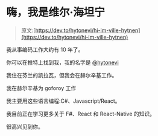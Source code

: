 # 嗨，我是维尔·海坦宁

> 原文:[https://dev.to/hytonevi/hi-im-ville-hytnen](https://dev.to/hytonevi/hi-im-ville-hytnen)

我从事编码工作大约有 10 年了。

你可以在推特上找到我，我的名字是 [@hytonevi](https://twitter.com/hytonevi)

我住在芬兰的凯拉瓦，但我会在赫尔辛基工作。

我在赫尔辛基为 goforoy 工作

我主要用这些语言编程:C#、Javascript/React。

我目前正在学习更多关于 F#、React 和 React-Native 的知识。

很高兴见到你。